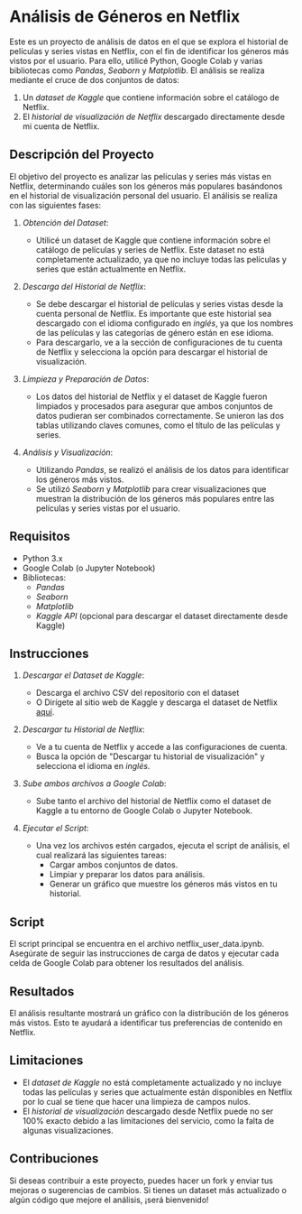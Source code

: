 # Análisis de Géneros en Netflix

Este es un proyecto de análisis de datos en el que se explora el historial de películas y series vistas en Netflix, con el fin de identificar los géneros más vistos por el usuario. Para ello, utilicé Python, Google Colab y varias bibliotecas como *Pandas*, *Seaborn* y *Matplotlib*. El análisis se realiza mediante el cruce de dos conjuntos de datos:

1. Un *dataset de Kaggle* que contiene información sobre el catálogo de Netflix.
2. El *historial de visualización de Netflix* descargado directamente desde mi cuenta de Netflix.

## Descripción del Proyecto

El objetivo del proyecto es analizar las películas y series más vistas en Netflix, determinando cuáles son los géneros más populares basándonos en el historial de visualización personal del usuario. El análisis se realiza con las siguientes fases:

1. *Obtención del Dataset*:
   - Utilicé un dataset de Kaggle que contiene información sobre el catálogo de películas y series de Netflix. Este dataset no está completamente actualizado, ya que no incluye todas las películas y series que están actualmente en Netflix.
   
2. *Descarga del Historial de Netflix*:
   - Se debe descargar el historial de películas y series vistas desde la cuenta personal de Netflix. Es importante que este historial sea descargado con el idioma configurado en *inglés*, ya que los nombres de las películas y las categorías de género están en ese idioma.
   - Para descargarlo, ve a la sección de configuraciones de tu cuenta de Netflix y selecciona la opción para descargar el historial de visualización.
   
3. *Limpieza y Preparación de Datos*:
   - Los datos del historial de Netflix y el dataset de Kaggle fueron limpiados y procesados para asegurar que ambos conjuntos de datos pudieran ser combinados correctamente. Se unieron las dos tablas utilizando claves comunes, como el título de las películas y series.

4. *Análisis y Visualización*:
   - Utilizando *Pandas*, se realizó el análisis de los datos para identificar los géneros más vistos.
   - Se utilizó *Seaborn* y *Matplotlib* para crear visualizaciones que muestran la distribución de los géneros más populares entre las películas y series vistas por el usuario.

## Requisitos

- Python 3.x
- Google Colab (o Jupyter Notebook)
- Bibliotecas:
  - *Pandas*
  - *Seaborn*
  - *Matplotlib*
  - *Kaggle API* (opcional para descargar el dataset directamente desde Kaggle)

## Instrucciones

1. *Descargar el Dataset de Kaggle*:
   - Descarga el archivo CSV del repositorio con el dataset
   - O Dirígete al sitio web de Kaggle y descarga el dataset de Netflix [aquí](https://www.kaggle.com/datasets).
   
3. *Descargar tu Historial de Netflix*:
   - Ve a tu cuenta de Netflix y accede a las configuraciones de cuenta.
   - Busca la opción de "Descargar tu historial de visualización" y selecciona el idioma en *inglés*.
   
4. *Sube ambos archivos a Google Colab*:
   - Sube tanto el archivo del historial de Netflix como el dataset de Kaggle a tu entorno de Google Colab o Jupyter Notebook.

5. *Ejecutar el Script*:
   - Una vez los archivos estén cargados, ejecuta el script de análisis, el cual realizará las siguientes tareas:
     - Cargar ambos conjuntos de datos.
     - Limpiar y preparar los datos para análisis.
     - Generar un gráfico que muestre los géneros más vistos en tu historial.

## Script

El script principal se encuentra en el archivo netflix_user_data.ipynb. Asegúrate de seguir las instrucciones de carga de datos y ejecutar cada celda de Google Colab para obtener los resultados del análisis.

## Resultados

El análisis resultante mostrará un gráfico con la distribución de los géneros más vistos. Esto te ayudará a identificar tus preferencias de contenido en Netflix.

## Limitaciones

- El *dataset de Kaggle* no está completamente actualizado y no incluye todas las películas y series que actualmente están disponibles en Netflix por lo cual se tiene que hacer una limpieza de campos nulos.
- El *historial de visualización* descargado desde Netflix puede no ser 100% exacto debido a las limitaciones del servicio, como la falta de algunas visualizaciones.

## Contribuciones

Si deseas contribuir a este proyecto, puedes hacer un fork y enviar tus mejoras o sugerencias de cambios. Si tienes un dataset más actualizado o algún código que mejore el análisis, ¡será bienvenido!
